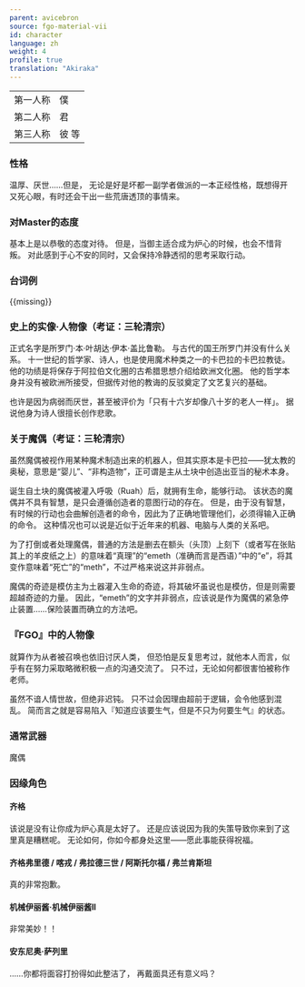 ```yaml
---
parent: avicebron
source: fgo-material-vii
id: character
language: zh
weight: 4
profile: true
translation: "Akiraka"
---
```


<table>
  <tr><td>第一人称</td><td>僕</td></tr>
  <tr><td>第二人称</td><td>君</td></tr>
  <tr><td>第三人称</td><td>彼 等</td></tr>
</table>

### 性格

温厚、厌世……但是，
无论是好是坏都一副学者做派的一本正经性格，既想得开又死心眼，有时还会干出一些荒唐透顶的事情来。

### 对Master的态度

基本上是以恭敬的态度对待。
但是，当御主适合成为炉心的时候，也会不惜背叛。
对此感到于心不安的同时，又会保持冷静透彻的思考采取行动。

### 台词例

{{missing}}

### 史上的实像·人物像（考证：三轮清宗）

正式名字是所罗门·本·叶胡达·伊本·盖比鲁勒。
与古代的国王所罗门并没有什么关系。
十一世纪的哲学家、诗人，也是使用魔术种类之一的卡巴拉的卡巴拉教徒。
他的功绩是将保存于阿拉伯文化圈的古希腊思想介绍给欧洲文化圈。
他的哲学本身并没有被欧洲所接受，但据传对他的教诲的反驳奠定了文艺复兴的基础。

也许是因为病弱而厌世，甚至被评价为「只有十六岁却像八十岁的老人一样」。
据说他身为诗人很擅长创作悲歌。

### 关于魔偶（考证：三轮清宗）

虽然魔偶被视作用某种魔术制造出来的机器人，但其实原本是卡巴拉——犹太教的奥秘，意思是“婴儿”、“非构造物”，正可谓是主从土块中创造出亚当的秘术本身。

诞生自土块的魔偶被灌入呼吸（Ruah）后，就拥有生命，能够行动。
该状态的魔偶并不具有智慧，是只会遵循创造者的意图行动的存在。
但是，由于没有智慧，有时候的行动也会曲解创造者的命令，因此为了正确地管理他们，必须得输入正确的命令。
这种情况也可以说是近似于近年来的机器、电脑与人类的关系吧。

为了打倒或者处理魔偶，普通的方法是删去在额头（头顶）上刻下（或者写在张贴其上的羊皮纸之上）的意味着“真理”的“emeth（准确而言是西语）”中的“e”，将其变作意味着“死亡”的“meth”，不过严格来说这并非弱点。

魔偶的奇迹是模仿主为土器灌入生命的奇迹，将其破坏虽说也是模仿，但是则需要超越奇迹的力量。
因此，“emeth”的文字并非弱点，应该说是作为魔偶的紧急停止装置……保险装置而确立的方法吧。

### 『FGO』中的人物像

就算作为从者被召唤也依旧讨厌人类，
但恐怕是反复思考过，就他本人而言，似乎有在努力采取略微积极一点的沟通交流了。
只不过，无论如何都很害怕被称作老师。

虽然不谙人情世故，但绝非迟钝。
只不过会因理由超前于逻辑，会令他感到混乱。
简而言之就是容易陷入『知道应该要生气，但是不只为何要生气』的状态。

### 通常武器

魔偶

### 因缘角色

#### 齐格

该说是没有让你成为炉心真是太好了。
还是应该说因为我的失策导致你来到了这里真是糟糕呢。
无论如何，你如今都身处这里——愿此事能获得祝福。

#### 齐格弗里德 / 喀戎 / 弗拉德三世 / 阿斯托尔福 / 弗兰肯斯坦

真的非常抱歉。

#### 机械伊丽酱·机械伊丽酱II

非常美妙！！

#### 安东尼奥·萨列里

……你都将面容打扮得如此整洁了，
再戴面具还有意义吗？
